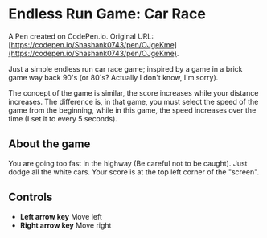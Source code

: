 # Endless Run Game: Car Race

A Pen created on CodePen.io. Original URL: [https://codepen.io/Shashank0743/pen/OJgeKme](https://codepen.io/Shashank0743/pen/OJgeKme).

Just a simple endless run car race game; inspired by a game in a brick game way back 90's (or 80`s? Actually I don't know, I'm sorry).

The concept of the game is similar, the score increases while your distance increases. The difference is, in that game, you must select the speed of the game from the beginning, while in this game, the speed increases over the time (I set it to every 5 seconds).

## About the game

You are going too fast in the highway (Be careful not to be caught). Just dodge all the white cars.
Your score is at the top left corner of the "screen".

## Controls

- **Left arrow key** Move left
- **Right arrow key** Move right
